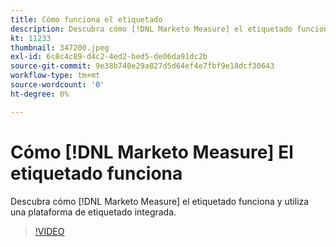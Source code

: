 ```yaml
---
title: Cómo funciona el etiquetado
description: Descubra cómo [!DNL Marketo Measure] el etiquetado funciona y utiliza una plataforma de etiquetado integrada.
kt: 11233
thumbnail: 347200.jpeg
exl-id: 6c8c4c89-d4c2-4ed2-bed5-de06da91dc2b
source-git-commit: 9e38b740e29a827d5d64ef4e7fbf9e18dcf30643
workflow-type: tm+mt
source-wordcount: '0'
ht-degree: 0%

---
```


# Cómo [!DNL Marketo Measure] El etiquetado funciona

Descubra cómo [!DNL Marketo Measure] el etiquetado funciona y utiliza una plataforma de etiquetado integrada.

>[!VIDEO](https://video.tv.adobe.com/v/347200/?quality=12&learn=on)
